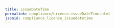 ```yaml
---
title: issueDateTime
permalink: compliance/Licence.issueDateTime.html
jsonid: compliance_licence_issuedatetime
---
```

